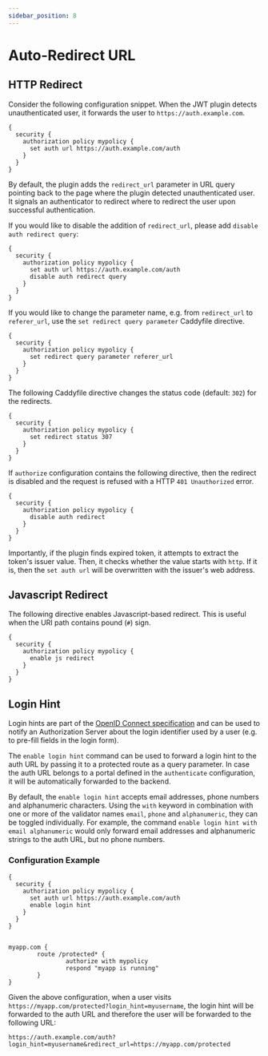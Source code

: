 ```yaml
---
sidebar_position: 8
---
```


# Auto-Redirect URL

## HTTP Redirect

Consider the following configuration snippet. When the JWT plugin detects
unauthenticated user, it forwards the user to `https://auth.example.com`.

```
{
  security {
    authorization policy mypolicy {
      set auth url https://auth.example.com/auth
    }
  }
}
```

By default, the plugin adds the `redirect_url` parameter in URL query
pointing back to the page where the plugin detected unauthenticated user.
It signals an authenticator to redirect where to redirect the user upon
successful authentication.

If you would like to disable the addition of `redirect_url`, please
add `disable auth redirect query`:

```
{
  security {
    authorization policy mypolicy {
      set auth url https://auth.example.com/auth
      disable auth redirect query
    }
  }
}
```

If you would like to change the parameter name, e.g. from `redirect_url`
to `referer_url`, use the `set redirect query parameter` Caddyfile directive.

```
{
  security {
    authorization policy mypolicy {
      set redirect query parameter referer_url
    }
  }
}
```

The following Caddyfile directive changes the status code (default: `302`) for
the redirects.

```
{
  security {
    authorization policy mypolicy {
      set redirect status 307
    }
  }
}
```

If `authorize` configuration contains the following directive, then the redirect
is disabled and the request is refused with a HTTP `401 Unauthorized` error.

```
{
  security {
    authorization policy mypolicy {
      disable auth redirect
    }
  }
}
```

Importantly, if the plugin finds expired token, it attempts to extract the
token's issuer value. Then, it checks whether the value starts with `http`.
If it is, then the `set auth url` will be overwritten with the issuer's
web address.

## Javascript Redirect

The following directive enables Javascript-based redirect. This is useful when
the URI path contains pound (`#`) sign.

```
{
  security {
    authorization policy mypolicy {
      enable js redirect
    }
  }
}
```

## Login Hint

Login hints are part of the
[OpenID Connect specification](https://openid.net/specs/openid-connect-core-1_0.html#rfc.section.3.1.2.1)
and can be used to notify an Authorization Server about the login identifier
used by a user (e.g. to pre-fill fields in the login form).

The `enable login hint` command can be used to forward a login hint to the auth URL by passing it to a protected
route as a query parameter. In case the auth URL belongs to a portal defined in the `authenticate` configuration,
it will be automatically forwarded to the backend.

By default, the `enable login hint` accepts email addresses, phone numbers and alphanumeric characters. Using the
`with` keyword in combination with one or more of the validator names `email`, `phone` and `alphanumeric`, they can be
toggled individually. For example, the command `enable login hint with email alphanumeric` would only forward email
addresses and alphanumeric strings to the auth URL, but no phone numbers.

### Configuration Example

```
{
  security {
    authorization policy mypolicy {
      set auth url https://auth.example.com/auth
      enable login hint
    }
  }
}


myapp.com {
        route /protected* {
                authorize with mypolicy
                respond "myapp is running"
        }
}
```

Given the above configuration, when a user visits `https://myapp.com/protected?login_hint=myusername`,
the login hint will be forwarded to the auth URL and therefore the user will be forwarded to the
following URL:

```
https://auth.example.com/auth?login_hint=myusername&redirect_url=https://myapp.com/protected
```
